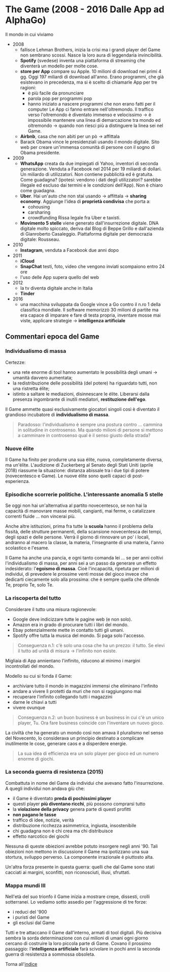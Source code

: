 # The Game (2008 - 2016 Dalle App ad AlphaGo)

Il mondo in cui viviamo

- 2008
  - fallisce Lehman Brothers, inizia la crisi ma i grandi player del Game non sembrano scossi. Nasce la loro aura di leggendaria invincibilità.
  - **Spotify** (svedese) inventa una piattaforma di streaming che diventerà un modello per molte cose.
  - **store per App** compare su Apple. 10 milioni di download nei primi 4 gg. Oggi 197 miliardi di download all'anno.
  Erano programmi, che già esistevano in precedenza, ma si è scelto di chiamarle App per tre ragioni:
    - è più facile da pronunciare
    - parola pop per programmi pop
    - hanno iniziato a nascere programmi che non erano fatti per il computer
  Le App ci fanno entrare nell'oltremondo. Il traffico verso l'oltremondo è diventato immenso e velocissimo -> è impossibile mantenere una linea di demarcazione tra mondo ed oltremondo -> quando non riesci più a distinguere la linea sei nel Game.
  - **Airbnb**, casa che non abiti per un pò -> affittala
  - Barack Obama vince le presidenziali usando il mondo digitale.
  Sito web per creare un'immensa comunità di persone con il sogno di Obama presidente.
- 2009
  - **WhatsApp** creata da due impiegati di Yahoo, inventori di seconda generazione. Venduta a Facebook nel 2014 per 19 miliardi di dollari.
  Un miliardo di utilizzatori.
  Non contiene pubblicità ed è gratuita.
  Come guadagna? (ipotesi: vendono i dati degli utilizzatori? sarebbe illegale ed escluso dai termini e le condizioni dell'App). Non è chiaro come guadagna.
  - **Uber**. Hai un'auto che non stai usando -> affittala -> **sharing economy**.
  Aggiunge l'idea di **proprietà condivisa** che porta a:
    - cohousing
    - carsharing
    - crowdfunding
  Rissa legale fra Uber e taxisti.
  - **Movimento 5 stelle** viene generato dall'insurrezione digitale.
  DNA digitale molto spiccato, deriva dal Blog di Beppe Grillo e dall'azienda di Gianroberto Casaleggio.
  Piattaforma digitale per democrazia digitale: Rousseau.
- 2010
  - **Instagram**, venduta a Facebook due anni dopo
- 2011
  - **iCloud**
  - **SnapChat** testi, foto, video che vengono inviati scompaiono entro 24 ore
  - l'uso delle App supera quello del web
- 2012
  - la tv diventa digitale anche in Italia
  - **Tinder**
- 2016
  - una macchina sviluppata da Google vince a Go contro il n.ro 1 della classifica mondiale.
  Il software memorizzò 30 milioni di partite ma era capace di imparare e fare di testa propria, inventare mosse mai viste, applicare strategie -> **intelligenza artificiale**

## Commentari epoca del Game

### Individualismo di massa

Certezze:

- una rete enorme di tool hanno aumentato le possibilità degli umani -> umanità davvero aumentata;
- la redistribuzione delle possibilità (del potere) ha riguardato tutti, non una ristretta élite;
- istinto a saltare le mediazioni, disinnescare le élite.
Liberarsi dalla presenza ingombrante di inutili mediatori, **restituzione dell'ego**.

Il Game ammette quasi esclusivamente giocatori singoli così è diventato il grandioso incubatore di **individualismo di massa**.

>Paradosso: l'individualismo è sempre una postura contro ... cammina in solitudine in controsenso. Ma quando milioni di persone si mettono a camminare in controsenso qual è il senso giusto della strada?

### Nuove élite

Il Game ha finito per produrre una sua élite, nuova, completamente diversa, ma un'élite.
L'audizione di Zuckerberg al Senato degli Stati Uniti (aprile 2018) riassume la situazione: distanza abissale tra i due tipi di potere (novecentesco e Game).
Le nuove élite sono quelli capaci di post-esperienza.

### Episodiche scorrerie politiche. L'interessante anomalia 5 stelle

Se oggi non hai un'alternativa al partito novecentesco, se non hai la capacità di manovrare masse mobili, cangianti, mai ferme, o catalizzare correnti fluide ... non vincerai più.

Anche altre istituzioni, prima fra tutte la **scuola** hanno il problema della fissità, delle strutture permanenti, della scansione novecentesca dei tempi, degli spazi e delle persone.
Verrà il giorno di rinnovare un po' i locali, andranno al macero la classe, la materia, l'insegnante di una materia, l'anno scolastico e l'esame.

Il Game ha anche una pancia, e ogni tanto comanda lei ... se per anni coltivi l'individualismo di massa, per anni sei a un passo da generare un effetto indesiderato: l'**egoismo di massa**. Cioè l'incapacità, ripetuta per milioni di individui, di prevedere le prossime venti mosse del gioco invece che dedicarti ciecamente solo alla prossima: che è sempre quella che difende Te, proprio Te, solo Te.

### La riscoperta del tutto

Considerare il tutto una misura ragionevole:

- Google deve indicizzare tutte le pagine web (e non solo).
- Amazon era in grado di procurare tutti i libri del mondo.
- Ebay potenzialmente mette in contatto tutti gli umani.
- Spotify offre tutta la musica del mondo. Si paga solo l'accesso.

>Conseguenza n.1: c'è solo una cosa che ha un prezzo: il tutto. Se elevi il tutto ad unità di misura -> l'infinito non esiste.

Migliaia di App annientano l'infinito, riducono al minimo i margini incontrollati del mondo.

Modello su cui si fonda il Game:

- archiviare tutto il mondo in magazzini immensi che eliminano l'infinito
- andare a vivere lì protetti da muri che non si raggiungono mai
- recuperare l'infinito collegando tutti i magazzini
- darne le chiavi a tutti
- vivere ovunque

>Conseguenza n.2: un buon business è un business in cui c'è un unico player, Tu. Ora fare business coincide con l'inventare un nuovo gioco.

La civiltà che ha generato un mondo così non amava il pluralismo nel senso del Novecento, lo considerava un principio destinato a complicare inutilmente le cose, generare caos e a disperdere energie.

>La sua idea di efficienza era un solo player per gioco ed un numero enorme di giochi.

### La seconda guerra di resistenza (2015)

Combattuta in nome del Game da individui che avevano fatto l'insurrezione.
A quegli individui non andava giù che:

- il Game è diventato **preda di pochissimi player**
- questi player **più diventano ricchi**, più possono comprarsi tutto
- la **violazione della privacy** genera parte di questi profitti
- **non pagano le tasse**
- traffico di idee, notizie, verità
- distribuzione ricchezza asimmetrica, ingiusta, insostenibile
- chi guadagna non è chi crea ma chi distribuisce
- effetto narcotico dei giochi

Nessuna di queste obiezioni avrebbe potuto insorgere negli anni '90. Tali obiezioni non mettono in discussione il Game ma ipotizzano una sua stortura, sviluppo perverso. La componente irrazionale è piuttosto alta.

Un'altra forza presente in questa guerra: quelli che dal Game sono stati cacciati ai margini, sconfitti, non riconosciuti, illusi, sfruttati.

### Mappa mundi III

Nell'età del suo trionfo il Game inizia a mostrare crepe, dissesti, crolli sotterranei. Lo vediamo sotto assedio per l'aggressione di tre forze:

- i reduci del '900
- i puristi del Game
- gli esclusi dal Game

Tutti e tre attaccano il Game dall'interno, armati di tool digitali.
Più decisiva sembra la sorda determinazione con cui milioni di umani ogni giorno cercano di costruire la loro piccola parte di Game.
Covano il prossimo passaggio: l'**intelligenza artificiale** farà scivolare in pochi anni la seconda guerra di resistenza a sommossa obsoleta.

Torna all'[indice](README.md)
